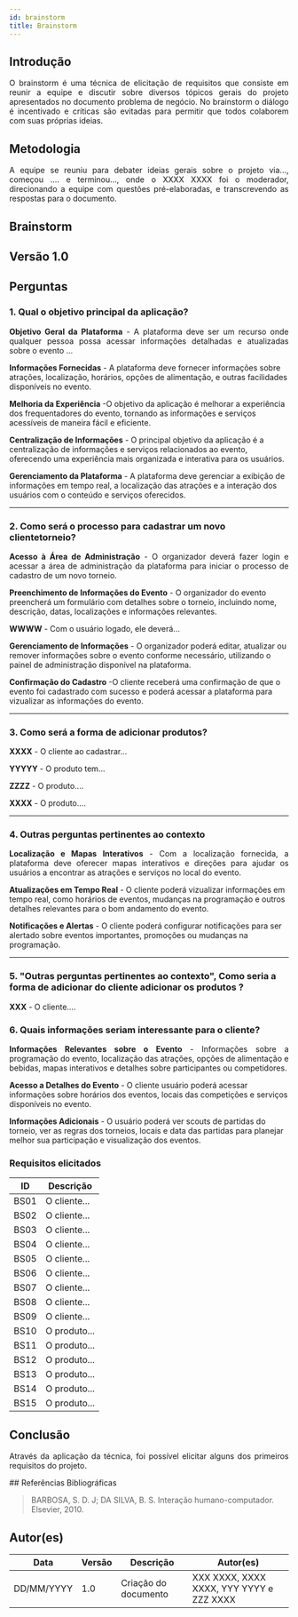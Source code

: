 ```yaml
---
id: brainstorm
title: Brainstorm
---
```

 
## Introdução
<p align = "justify">
O brainstorm é uma técnica de elicitação de requisitos que consiste em reunir a equipe e discutir sobre diversos tópicos gerais do projeto apresentados no documento problema de negócio. No brainstorm o diálogo é incentivado e críticas são evitadas para permitir que todos colaborem com suas próprias ideias.
</p>
 
## Metodologia
<p align = "justify">
A equipe se reuniu para debater ideias gerais sobre o projeto via..., começou .... e terminou..., onde o XXXX XXXX foi o moderador, direcionando a equipe com questões pré-elaboradas, e transcrevendo as respostas para o documento.
</p>
 
## Brainstorm
 
## Versão 1.0
 
## Perguntas
 
### 1. Qual o objetivo principal da aplicação?
 
<p align = "justify">
<b>Objetivo Geral da Plataforma</b> - A plataforma deve ser um recurso onde qualquer pessoa possa acessar informações detalhadas e atualizadas sobre o evento ...
</p>
 
<b>Informações Fornecidas</b> - A plataforma deve fornecer informações sobre atrações, localização, horários, opções de alimentação, e outras facilidades disponíveis no evento.
 
<b>Melhoria da Experiência</b> -O objetivo da aplicação é melhorar a experiência dos frequentadores do evento, tornando as informações e serviços acessíveis de maneira fácil e eficiente.
 
<b>Centralização de Informações</b> - O principal objetivo da aplicação é a centralização de informações e serviços relacionados ao evento, oferecendo uma experiência mais organizada e interativa para os usuários.
 
<b>Gerenciamento da Plataforma</b> - A plataforma deve gerenciar a exibição de informações em tempo real, a localização das atrações e a interação dos usuários com o conteúdo e serviços oferecidos.
</p>
 
---
 
### 2. Como será o processo para cadastrar um novo clientetorneio?
 
<p align = "justify">
<b>Acesso à Área de Administração</b> - O organizador deverá fazer login e acessar a área de administração da plataforma para iniciar o processo de cadastro de um novo torneio.
 
<b>Preenchimento de Informações do Evento</b> - O organizador do evento preencherá um formulário com detalhes sobre o torneio, incluindo nome, descrição, datas, localizações e informações relevantes.
 
<b>WWWW</b> - Com o usuário logado, ele deverá...

<b>Gerenciamento de Informações</b> - O organizador poderá editar, atualizar ou remover informações sobre o evento conforme necessário, utilizando o painel de administração disponível na plataforma.
 
<b>Confirmação do Cadastro</b> -O cliente receberá uma confirmação de que o evento foi cadastrado com sucesso e poderá acessar a plataforma para vizualizar as informações do evento.
 
---
 
### 3. Como será a forma de adicionar produtos?
 
<p align = "justify">
<b>XXXX</b> - O cliente ao cadastrar...
</p>
 
<p align = "justify">
<b>YYYYY</b> - O produto tem...
</p>
 
<b>ZZZZ</b> - O produto....
 
<b>XXXX</b> - O produto....

 
---
 
### 4. Outras perguntas pertinentes ao contexto

<p align = "justify">
<b>Localização e Mapas Interativos</b> - Com a localização fornecida, a plataforma deve oferecer mapas interativos e direções para ajudar os usuários a encontrar as atrações e serviços no local do evento.
 
<b>Atualizações em Tempo Real</b> - O cliente poderá vizualizar informações em tempo real, como horários de eventos, mudanças na programação e outros detalhes relevantes para o bom andamento do evento.
 
<b>Notificações e Alertas</b> - O cliente poderá configurar notificações para ser alertado sobre eventos importantes, promoções ou mudanças na programação.
 
---
 
### 5. "Outras perguntas pertinentes ao contexto", Como seria a forma de adicionar do cliente adicionar os produtos ?
<p align = "justify">
<b>XXX</b> - O cliente....
</p>
 
### 6. Quais informações seriam interessante para o cliente?
<p align = "justify">
   <b>Informações Relevantes sobre o Evento</b> - Informações sobre a programação do evento, localização das atrações, opções de alimentação e bebidas, mapas interativos e detalhes sobre participantes ou competidores.
   
   <b>Acesso a Detalhes do Evento</b> - O cliente usuário poderá acessar informações sobre horários dos eventos, locais das competições e serviços disponíveis no evento.
   
   <b>Informações Adicionais</b> - O usuário poderá ver scouts de partidas do torneio, ver as regras dos torneios, locais e data das partidas para planejar melhor sua participação e visualização dos eventos.
   
</p>
 
### Requisitos elicitados
 
|ID|Descrição|
|----|-------------|
|BS01| O cliente...|
|BS02| O cliente...|
|BS03| O cliente...|
|BS04| O cliente...|
|BS05| O cliente...|
|BS06| O cliente...|
|BS07| O cliente...|
|BS08| O cliente...|
|BS09| O cliente...|
|BS10| O produto...|
|BS11| O produto...|
|BS12| O produto...|
|BS13| O produto...|
|BS14| O produto...|
|BS15| O produto...|
 
## Conclusão
<p align = "justify">
Através da aplicação da técnica, foi possível elicitar alguns dos primeiros requisitos do projeto.
</p>
## Referências Bibliográficas
 
> BARBOSA, S. D. J; DA SILVA, B. S. Interação humano-computador. Elsevier, 2010.
 
 
## Autor(es)
| Data | Versão | Descrição | Autor(es) |
| -- | -- | -- | -- |
| DD/MM/YYYY | 1.0 | Criação do documento | XXX XXXX, XXXX XXXX, YYY YYYY e ZZZ XXXX |
